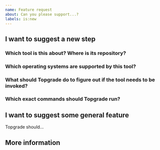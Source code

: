 ```yaml
---
name: Feature request
about: Can you please support...?
labels: is:new
---
```


## I want to suggest a new step
### Which tool is this about? Where is its repository?
### Which operating systems are supported by this tool?
### What should Topgrade do to figure out if the tool needs to be invoked?
### Which exact commands should Topgrade run?

## I want to suggest some general feature
Topgrade should...

## More information
<!-- Assuming that someone else implements the feature,
please state if you know how to test it from a side branch of Topgrade. -->
